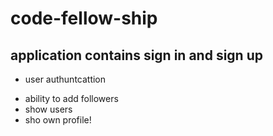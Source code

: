# code-fellow-ship
## application contains sign in and sign up 
* user authuntcattion
- ability to add followers
- show users
- sho own profile!

